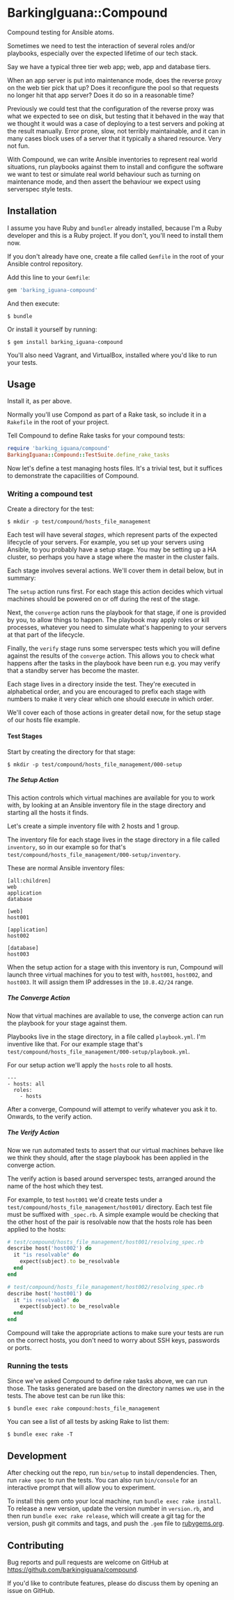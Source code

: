 # BarkingIguana::Compound

Compound testing for Ansible atoms.

Sometimes we need to test the interaction of several roles and/or playbooks,
especially over the expected lifetime of our tech stack.

Say we have a typical three tier web app; web, app and database tiers.

When an app server is put into maintenance mode, does the reverse proxy on the
web tier pick that up? Does it reconfigure the pool so that requests no longer
hit that app server? Does it do so in a reasonable time?

Previously we could test that the configuration of the reverse proxy was what we
expected to see on disk, but testing that it behaved in the way that we thought
it would was a case of deploying to a test servers and poking at the result
manually. Error prone, slow, not terribly maintainable, and it can in many cases
block uses of a server that it typically a shared resource. Very not fun.

With Compound, we can write Ansible inventories to represent real world
situations, run playbooks against them to install and configure the software we
want to test or simulate real world behaviour such as turning on maintenance
mode, and then assert the behaviour we expect using serverspec style tests.

## Installation

I assume you have Ruby and `bundler` already installed, because I'm a Ruby
developer and this is a Ruby project. If you don't, you'll need to install
them now.

If you don't already have one, create a file called `Gemfile` in the root of
your Ansible control repository.

Add this line to your `Gemfile`:

```ruby
gem 'barking_iguana-compound'
```

And then execute:

    $ bundle

Or install it yourself by running:

    $ gem install barking_iguana-compound

You'll also need Vagrant, and VirtualBox, installed where you'd like to run
your tests.

## Usage

Install it, as per above.

Normally you'll use Compond as part of a Rake task, so include it in a
`Rakefile` in the root of your project.

Tell Compound to define Rake tasks for your compound tests:

```ruby
require 'barking_iguana/compound'
BarkingIguana::Compound::TestSuite.define_rake_tasks
```

Now let's define a test managing hosts files. It's a trivial test, but it
suffices to demonstrate the capacilities of Compound.

### Writing a compound test

Create a directory for the test:

    $ mkdir -p test/compound/hosts_file_management

Each test will have several _stages_, which represent parts of the expected
lifecycle of your servers. For example, you set up your servers using Ansible,
to you probably have a setup stage. You may be setting up a HA cluster, so
perhaps you have a stage where the master in the cluster fails.

Each stage involves several actions. We'll cover them in detail below, but in
summary:

The `setup` action runs first. For each stage this action decides which virtual
machines should be powered on or off during the rest of the stage.

Next, the `converge` action runs the playbook for that stage, if one is provided
by you, to allow things to happen. The playbook may apply roles or kill
processes, whatever you need to simulate what's happening to your servers at
that part of the lifecycle.

Finally, the `verify` stage runs some serverspec tests which you will define
against the results of the `converge` action. This allows you to check what
happens after the tasks in the playbook have been run e.g. you may verify that a
standby server has become the master.

Each stage lives in a directory inside the test. They're executed in
alphabetical order, and you are encouraged to prefix each stage with numbers to
make it very clear which one should execute in which order.

We'll cover each of those actions in greater detail now, for the setup stage of
our hosts file example.

#### Test Stages

Start by creating the directory for that stage:

    $ mkdir -p test/compound/hosts_file_management/000-setup

##### The Setup Action

This action controls which virtual machines are available for you to work with,
by looking at an Ansible inventory file in the stage directory and starting all
the hosts it finds.

Let's create a simple inventory file with 2 hosts and 1 group.

The inventory file for each stage lives in the stage directory in a file called
`inventory`, so in our example so for that's `test/compound/hosts_file_management/000-setup/inventory`.

These are normal Ansible inventory files:

```
[all:children]
web
application
database

[web]
host001

[application]
host002

[database]
host003
```

When the setup action for a stage with this inventory is run, Compound will
launch three virtual machines for you to test with, `host001`, `host002`, and
`host003`. It will assign them IP addresses in the `10.8.42/24` range.

##### The Converge Action

Now that virtual machines are available to use, the converge action can run
the playbook for your stage against them.

Playbooks live in the stage directory, in a file called `playbook.yml`. I'm
inventive like that. For our example stage that's `test/compound/hosts_file_management/000-setup/playbook.yml`.

For our setup action we'll apply the `hosts` role to all hosts.

```
---
- hosts: all
  roles:
    - hosts
```

After a converge, Compound will attempt to verify whatever you ask it to.
Onwards, to the verify action.

##### The Verify Action

Now we run automated tests to assert that our virtual machines behave like we
think they should, after the stage playbook has been applied in the converge
action.

The verify action is based around serverspec tests, arranged around the name of
the host which they test.

For example, to test `host001` we'd create tests under a `test/compound/hosts_file_management/host001/`
directory. Each test file must be suffixed with `_spec.rb`. A simple example
would be checking that the other host of the pair is resolvable now that the
hosts role has been applied to the hosts:

```ruby
# test/compound/hosts_file_management/host001/resolving_spec.rb
describe host('host002') do
  it "is resolvable" do
    expect(subject).to be_resolvable
  end
end
```

```ruby
# test/compound/hosts_file_management/host002/resolving_spec.rb
describe host('host001') do
  it "is resolvable" do
    expect(subject).to be_resolvable
  end
end
```

Compound will take the appropriate actions to make sure your tests are run on
the correct hosts, you don't need to worry about SSH keys, passwords or ports.

### Running the tests

Since we've asked Compound to define rake tasks above, we can run those. The
tasks generated are based on the directory names we use in the tests. The above
test can be run like this:

    $ bundle exec rake compound:hosts_file_management

You can see a list of all tests by asking Rake to list them:

    $ bundle exec rake -T

## Development

After checking out the repo, run `bin/setup` to install dependencies. Then, run
`rake spec` to run the tests. You can also run `bin/console` for an interactive
prompt that will allow you to experiment.

To install this gem onto your local machine, run `bundle exec rake install`. To
release a new version, update the version number in `version.rb`, and then run
`bundle exec rake release`, which will create a git tag for the version, push
git commits and tags, and push the `.gem` file to [rubygems.org][0].

## Contributing

Bug reports and pull requests are welcome on GitHub at https://github.com/barkingiguana/compound.

If you'd like to contribute features, please do discuss them by opening an issue on GitHub.

[0]: https://rubygems.org
